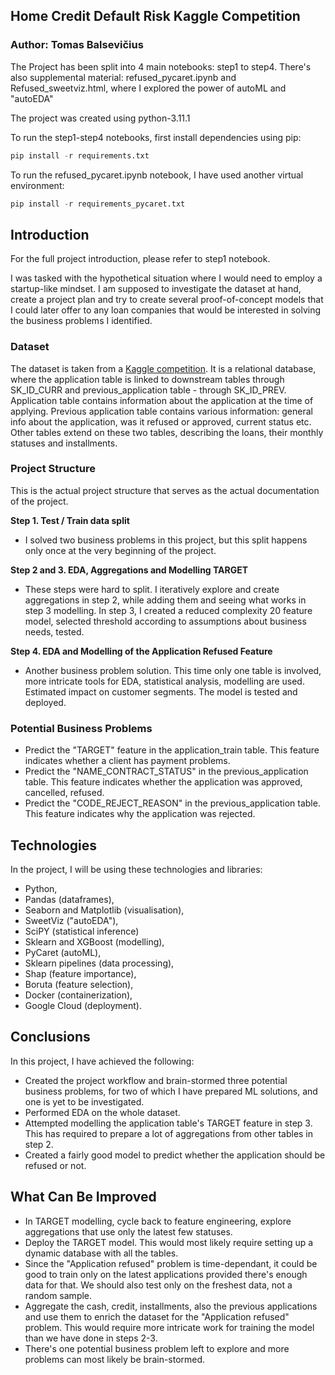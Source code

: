 ## Home Credit Default Risk Kaggle Competition

### Author: Tomas Balsevičius

The Project has been split into 4 main notebooks: step1 to step4.
There's also supplemental material: refused_pycaret.ipynb and Refused_sweetviz.html, where I explored the power of autoML and "autoEDA"

The project was created using python-3.11.1

To run the step1-step4 notebooks, first install dependencies using pip:

```Python
pip install -r requirements.txt
```

To run the refused_pycaret.ipynb notebook, I have used another virtual environment:

```Python
pip install -r requirements_pycaret.txt
```

## Introduction
For the full project introduction, please refer to step1 notebook.

I was tasked with the hypothetical situation where I would need to employ a startup-like mindset. I am supposed to investigate the dataset at hand, create a project plan and try to create several proof-of-concept models that I could later offer to any loan companies that would be interested in solving the business problems I identified.

### Dataset
The dataset is taken from a [Kaggle competition](https://www.kaggle.com/c/home-credit-default-risk/data). It is a relational database, where the application table is linked to downstream tables through SK_ID_CURR and previous_application table - through SK_ID_PREV. Application table contains information about the application at the time of applying. Previous application table contains various information: general info about the application, was it refused or approved, current status etc. Other tables extend on these two tables, describing the loans, their monthly statuses and installments.

### Project Structure
This is the actual project structure that serves as the actual documentation of the project.

**Step 1. Test / Train data split** 
- I solved two business problems in this project, but this split happens only once at the very beginning of the project.

**Step 2 and 3. EDA, Aggregations and Modelling TARGET** 
- These steps were hard to split. I iteratively explore and create aggregations in step 2, while adding them and seeing what works in step 3 modelling. In step 3, I created a reduced complexity 20 feature model, selected threshold according to assumptions about business needs, tested.

**Step 4. EDA and Modelling of the Application Refused Feature**
- Another business problem solution. This time only one table is involved, more intricate tools for EDA, statistical analysis, modelling are used. Estimated impact on customer segments. The model is tested and deployed.

### Potential Business Problems
- Predict the "TARGET" feature in the application_train table. This feature indicates whether a client has payment problems.
- Predict the "NAME_CONTRACT_STATUS" in the previous_application table. This feature indicates whether the application was approved, cancelled, refused.
- Predict the "CODE_REJECT_REASON" in the previous_application table. This feature indicates why the application was rejected.

## Technologies

In the project, I will be using these technologies and libraries:
- Python,
- Pandas (dataframes),
- Seaborn and Matplotlib (visualisation),
- SweetViz ("autoEDA"),
- SciPY (statistical inference)
- Sklearn and XGBoost (modelling),
- PyCaret (autoML),
- Sklearn pipelines (data processing),
- Shap (feature importance),
- Boruta (feature selection),
- Docker (containerization),
- Google Cloud (deployment).

## Conclusions

In this project, I have achieved the following:
- Created the project workflow and brain-stormed three potential business problems, for two of which I have prepared ML solutions, and one is yet to be investigated.
- Performed EDA on the whole dataset.
- Attempted modelling the application table's TARGET feature in step 3. This has required to prepare a lot of aggregations from other tables in step 2.
- Created a fairly good model to predict whether the application should be refused or not.

## What Can Be Improved

- In TARGET modelling, cycle back to feature engineering, explore aggregations that use only the latest few statuses.
- Deploy the TARGET model. This would most likely require setting up a dynamic database with all the tables.
- Since the "Application refused" problem is time-dependant, it could be good to train only on the latest applications provided there's enough data for that. We should also test only on the freshest data, not a random sample.
- Aggregate the cash, credit, installments, also the previous applications and use them to enrich the dataset for the "Application refused" problem. This would require more intricate work for training the model than we have done in steps 2-3.
- There's one potential business problem left to explore and more problems can most likely be brain-stormed.
